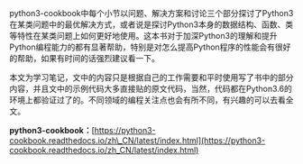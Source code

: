 python3-cookbook中每个小节以问题、解决方案和讨论三个部分探讨了Python3在某类问题中的最优解决方式，或者说是探讨Python3本身的数据结构、函数、类等特性在某类问题上如何更好地使用。这本书对于加深Python3的理解和提升Python编程能力的都有显著帮助，特别是对怎么提高Python程序的性能会有很好的帮助，如果有时间的话强烈建议看一下。

本文为学习笔记，文中的内容只是根据自己的工作需要和平时使用写了书中的部分内容，并且文中的示例代码大多直接贴的原文代码，当然，代码都在Python3.6的环境上都验证过了的。不同领域的编程关注点也会有所不同，有兴趣的可以去看全文。

**python3-cookbook：**[https://python3-cookbook.readthedocs.io/zh\_CN/latest/index.html](https://python3-cookbook.readthedocs.io/zh_CN/latest/index.html)

